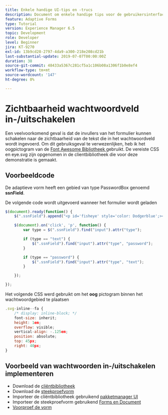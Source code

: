 ```yaml
---
title: Enkele handige UI-tips en -trucs
description: Document om enkele handige tips voor de gebruikersinterface weer te geven
feature: Adaptive Forms
type: Tutorial
version: Experience Manager 6.5
topic: Development
role: Developer
level: Beginner
jira: KT-9270
exl-id: 13b9cd28-2797-4da9-a300-218e208cd21b
last-substantial-update: 2019-07-07T00:00:00Z
duration: 38
source-git-commit: 48433a5367c281cf5a1c106b08a1306f1b0e8ef4
workflow-type: tm+mt
source-wordcount: '147'
ht-degree: 0%

---
```


# Zichtbaarheid wachtwoordveld in-/uitschakelen

Een veelvoorkomend geval is dat de invullers van het formulier kunnen schakelen naar de zichtbaarheid van de tekst die in het wachtwoordveld wordt ingevoerd.
Om dit gebruiksgeval te verwezenlijken, heb ik het oogpictogram van de [ Font Awesome Bibliotheek ](https://fontawesome.com/) gebruikt. De vereiste CSS en eye.svg zijn opgenomen in de clientbibliotheek die voor deze demonstratie is gemaakt.



## Voorbeeldcode

De adaptieve vorm heeft een gebied van type PasswordBox genoemd **ssnField**.

De volgende code wordt uitgevoerd wanneer het formulier wordt geladen

```javascript
$(document).ready(function() {
    $(".ssnField").append("<p id='fisheye' style='color: Dodgerblue';><i class='fa fa-eye'></i></p>");

    $(document).on('click', 'p', function() {
        var type = $(".ssnField").find("input").attr("type");

        if (type == "text") {
            $(".ssnField").find("input").attr("type", "password");
        }

        if (type == "password") {
            $(".ssnField").find("input").attr("type", "text");
        }

    });

});
```

Het volgende CSS werd gebruikt om het **oog** pictogram binnen het wachtwoordgebied te plaatsen

```javascript
.svg-inline--fa {
    /* display: inline-block; */
    font-size: inherit;
    height: 1em;
    overflow: visible;
    vertical-align: -.125em;
    position: absolute;
    top: 45px;
    right: 40px;
}
```

## Voorbeeld van wachtwoorden in-/uitschakelen implementeren

* Download de [ cliëntbibliotheek ](assets/simple-ui-tips.zip)
* Download de [ steekproefvorm ](assets/simple-ui-tricks-form.zip)
* Importeer de cliëntbibliotheek gebruikend [ pakketmanager UI ](http://localhost:4502/crx/packmgr/index.jsp)
* Importeer de steekproefvorm gebruikend [ Forms en Document ](http://localhost:4502/aem/forms.html/content/dam/formsanddocuments)
* [ Voorproef de vorm ](http://localhost:4502/content/dam/formsanddocuments/simpleuitips/jcr:content?wcmmode=disabled)
